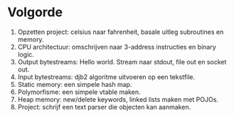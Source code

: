 Volgorde
========

1. Opzetten project: celsius naar fahrenheit, basale uitleg subroutines en memory.
2. CPU architectuur: omschrijven naar 3-address instructies en binary logic.
3. Output bytestreams: Hello world. Stream naar stdout, file out en socket out.
4. Input bytestreams: djb2 algoritme uitvoeren op een tekstfile.
5. Static memory: een simpele hash map.
6. Polymorfisme: een simpele vtable maken.
7. Heap memory: new/delete keywords, linked lists maken met POJOs.
8. Project: schrijf een text parser die objecten kan aanmaken.
